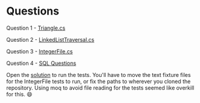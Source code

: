 # Questions

Question 1 - [Triangle.cs](https://github.com/mxDixon/cards/blob/master/Cards/Triangle.cs)

Question 2 - [LinkedListTraversal.cs](https://github.com/mxDixon/cards/blob/master/Cards/LinkedListTraversal.cs)

Question 3 - [IntegerFile.cs](https://github.com/mxDixon/cards/blob/master/Cards/IntegerFile.cs)

Question 4 - [SQL Questions](https://github.com/mxDixon/cards/blob/master/SQL%20Questions.md)

Open the [solution](https://github.com/mxDixon/cards/blob/master/Cards.sln) to run the tests. You'll have to move the text fixture files for the IntegerFile tests to run, or fix the paths to wherever you cloned the repository. Using moq to avoid file reading for the tests seemed like overkill for this. :smile:
